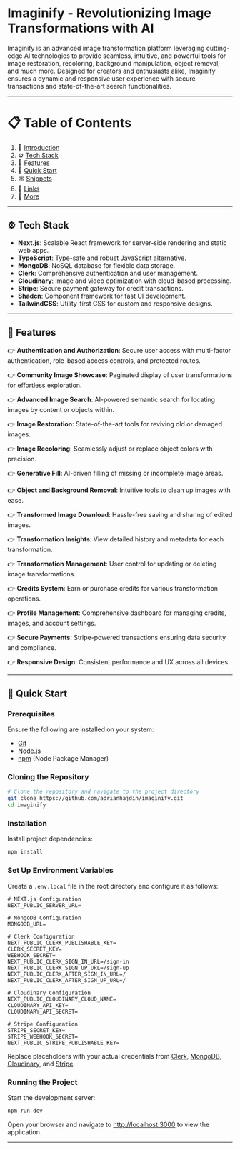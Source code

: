 # Imaginify - Revolutionizing Image Transformations with AI

Imaginify is an advanced image transformation platform leveraging cutting-edge AI technologies to provide seamless, intuitive, and powerful tools for image restoration, recoloring, background manipulation, object removal, and much more. Designed for creators and enthusiasts alike, Imaginify ensures a dynamic and responsive user experience with secure transactions and state-of-the-art search functionalities.

---

# 📋 <a name="table">Table of Contents</a>

1. 🤖 [Introduction](#introduction)
2. ⚙️ [Tech Stack](#tech-stack)
3. 🔋 [Features](#features)
4. 🤸 [Quick Start](#quick-start)
5. 🕸️ [Snippets](#snippets)
6. 🔗 [Links](#links)
7. 🚀 [More](#more)

---

## <a name="tech-stack">⚙️ Tech Stack</a>

- **Next.js**: Scalable React framework for server-side rendering and static web apps.
- **TypeScript**: Type-safe and robust JavaScript alternative.
- **MongoDB**: NoSQL database for flexible data storage.
- **Clerk**: Comprehensive authentication and user management.
- **Cloudinary**: Image and video optimization with cloud-based processing.
- **Stripe**: Secure payment gateway for credit transactions.
- **Shadcn**: Component framework for fast UI development.
- **TailwindCSS**: Utility-first CSS for custom and responsive designs.

---

## <a name="features">🔋 Features</a>

👉 **Authentication and Authorization**: Secure user access with multi-factor authentication, role-based access controls, and protected routes.

👉 **Community Image Showcase**: Paginated display of user transformations for effortless exploration.

👉 **Advanced Image Search**: AI-powered semantic search for locating images by content or objects within.

👉 **Image Restoration**: State-of-the-art tools for reviving old or damaged images.

👉 **Image Recoloring**: Seamlessly adjust or replace object colors with precision.

👉 **Generative Fill**: AI-driven filling of missing or incomplete image areas.

👉 **Object and Background Removal**: Intuitive tools to clean up images with ease.

👉 **Transformed Image Download**: Hassle-free saving and sharing of edited images.

👉 **Transformation Insights**: View detailed history and metadata for each transformation.

👉 **Transformation Management**: User control for updating or deleting image transformations.

👉 **Credits System**: Earn or purchase credits for various transformation operations.

👉 **Profile Management**: Comprehensive dashboard for managing credits, images, and account settings.

👉 **Secure Payments**: Stripe-powered transactions ensuring data security and compliance.

👉 **Responsive Design**: Consistent performance and UX across all devices.

---

## <a name="quick-start">🤸 Quick Start</a>

### **Prerequisites**

Ensure the following are installed on your system:

- [Git](https://git-scm.com/)
- [Node.js](https://nodejs.org/en)
- [npm](https://www.npmjs.com/) (Node Package Manager)

### **Cloning the Repository**

```bash
# Clone the repository and navigate to the project directory
git clone https://github.com/adrianhajdin/imaginify.git
cd imaginify
```

### **Installation**

Install project dependencies:

```bash
npm install
```

### **Set Up Environment Variables**

Create a `.env.local` file in the root directory and configure it as follows:

```env
# NEXT.js Configuration
NEXT_PUBLIC_SERVER_URL=

# MongoDB Configuration
MONGODB_URL=

# Clerk Configuration
NEXT_PUBLIC_CLERK_PUBLISHABLE_KEY=
CLERK_SECRET_KEY=
WEBHOOK_SECRET=
NEXT_PUBLIC_CLERK_SIGN_IN_URL=/sign-in
NEXT_PUBLIC_CLERK_SIGN_UP_URL=/sign-up
NEXT_PUBLIC_CLERK_AFTER_SIGN_IN_URL=/
NEXT_PUBLIC_CLERK_AFTER_SIGN_UP_URL=/

# Cloudinary Configuration
NEXT_PUBLIC_CLOUDINARY_CLOUD_NAME=
CLOUDINARY_API_KEY=
CLOUDINARY_API_SECRET=

# Stripe Configuration
STRIPE_SECRET_KEY=
STRIPE_WEBHOOK_SECRET=
NEXT_PUBLIC_STRIPE_PUBLISHABLE_KEY=
```

Replace placeholders with your actual credentials from [Clerk](https://clerk.com/), [MongoDB](https://www.mongodb.com/), [Cloudinary](https://cloudinary.com/), and [Stripe](https://stripe.com).

### **Running the Project**

Start the development server:

```bash
npm run dev
```

Open your browser and navigate to [http://localhost:3000](http://localhost:3000) to view the application.

---
